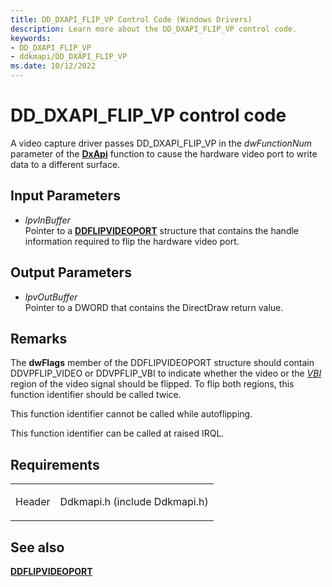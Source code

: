 ```yaml
---
title: DD_DXAPI_FLIP_VP Control Code (Windows Drivers)
description: Learn more about the DD_DXAPI_FLIP_VP control code.
keywords:
- DD_DXAPI_FLIP_VP
- ddkmapi/DD_DXAPI_FLIP_VP
ms.date: 10/12/2022
---
```


# DD\_DXAPI\_FLIP\_VP control code

A video capture driver passes DD\_DXAPI\_FLIP\_VP in the *dwFunctionNum* parameter of the [**DxApi**](/windows-hardware/drivers/ddi/dxapi/nf-dxapi-dxapi) function to cause the hardware video port to write data to a different surface.

## Input Parameters

- *lpvInBuffer*  
    Pointer to a [**DDFLIPVIDEOPORT**](/windows/win32/api/ddkmapi/ns-ddkmapi-ddflipvideoport) structure that contains the handle information required to flip the hardware video port.

## Output Parameters

- *lpvOutBuffer*  
    Pointer to a DWORD that contains the DirectDraw return value.

## Remarks

The **dwFlags** member of the DDFLIPVIDEOPORT structure should contain DDVPFLIP\_VIDEO or DDVPFLIP\_VBI to indicate whether the video or the [*VBI*](video-vbi-capture.md) region of the video signal should be flipped. To flip both regions, this function identifier should be called twice.

This function identifier cannot be called while autoflipping.

This function identifier can be called at raised IRQL.

## Requirements

<table>
<tbody>
<tr class="odd">
<td><p>Header</p></td>
<td>Ddkmapi.h (include Ddkmapi.h)</td>
</tr>
</tbody>
</table>

## See also

[**DDFLIPVIDEOPORT**](/windows/win32/api/ddkmapi/ns-ddkmapi-ddflipvideoport)
